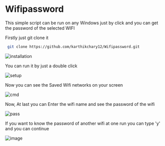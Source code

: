 # Wifipassword
This simple script can be run on any Windows just by click and you can get the password of the selected WIFI

Firstly just git clone it 
```bash
 git clone https://github.com/karthikchary12/Wifipassword.git
 ```

![installation](https://user-images.githubusercontent.com/63688597/175758739-6e9a4dfd-119d-42ce-b1d2-577f129131e9.png)

You can run it by just a double click 

![setup](https://user-images.githubusercontent.com/63688597/175758773-5693c0b7-8fbb-4fbd-a9c3-174f19c83ef9.png)

Now you can see the Saved Wifi networks on your screen

![cmd](https://user-images.githubusercontent.com/63688597/175759083-cbb6609d-4176-4c7d-9d19-fc887de80aa0.png)

Now, At last you can Enter the wifi name and see the password of the wifi

![pass](https://user-images.githubusercontent.com/63688597/175759117-5d7a549f-9977-4479-a8a9-9054a0c0f0bb.png)

If you want to know the password of another wifi at one run you can type 'y' and you can continue

![image](https://user-images.githubusercontent.com/63688597/176385280-9d182303-7eba-4f99-bcb4-9373c3060c7e.png)



